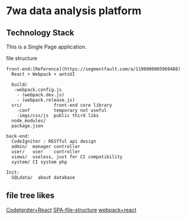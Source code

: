 # 7wa data analysis platform


## Technology Stack
This is a Single Page application.

file structure
```shell
front-end:[Reference](https://segmentfault.com/a/1190000005969488)
  React + Webpack + antsUI

  build/
   -webpack.config.js
    - (webpack.dev.js)
    - (webpack.release.js)
  src/            front-end core library
    -conf         temporary not useful
    -imgs/css/js  public third libs
  node_modules/
  package.json

back-end:
  CodeIgniter : RESTful api design
  admin/  manager controller
  user/   user    controller
  views/  useless, just for CI compatibility
  system/ CI system php

Init:
  SQLdata/  about database
```

## file tree likes
[CodeIgniter+React](http://stackoverflow.com/questions/30504206/codeigniter-and-react-js-setup)
[SPA-file-structure](https://segmentfault.com/a/1190000005969488)
[webpack+react](https://juejin.im/post/581fd8b9bf22ec0068d5fff2)
